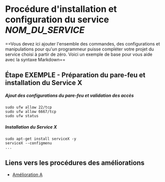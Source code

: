 # Procédure d'installation et configuration du service *NOM_DU_SERVICE*
==Vous devez ici ajouter l'ensemble des commandes, des configurations et manipulations pour qu'un programmeur puisse compléter votre projet du service choisi à partir de zéro. Voici un exemple de base pour vous aide avec la syntaxe Markdown==

## Étape EXEMPLE - Préparation du pare-feu et installation du Service X

##### Ajout des configurations du pare-feu et validation des accès
```
sudo ufw allow 22/tcp
sudo ufw allow 6667/tcp
sudo ufw status
```

##### Installation du Service X
```
sudo apt-get install serviceX -y
serviceX --configmenu
...
```

## Liens vers les procédures des améliorations
- [Amélioration A](/Documentation/Améliorations/ProcédureAméliorationA.md)